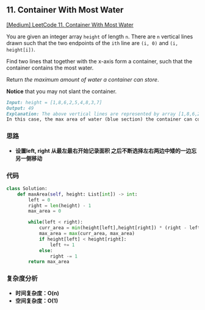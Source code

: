 ## **11. Container With Most Water**

[[Medium] LeetCode 11. Container With Most Water](https://leetcode.com/problems/container-with-most-water/)

You are given an integer array `height` of length `n`. There are `n` vertical lines drawn such that the two endpoints of the `ith` line are `(i, 0)` and `(i, height[i])`.

Find two lines that together with the x-axis form a container, such that the container contains the most water.

Return *the maximum amount of water a container can store*.

**Notice** that you may not slant the container.

```markdown
Input: height = [1,8,6,2,5,4,8,3,7]
Output: 49
Explanation: The above vertical lines are represented by array [1,8,6,2,5,4,8,3,7].
In this case, the max area of water (blue section) the container can contain is 49.
```

### **思路**
* **设置left, right 从最左最右开始记录面积 之后不断选择左右两边中矮的一边忘另一侧移动**

### **代码**

``` python
class Solution:
    def maxArea(self, height: List[int]) -> int:
        left = 0
        right = len(height) - 1
        max_area = 0

        while(left < right):
            curr_area = min(height[left],height[right]) * (right - left)
            max_area = max(curr_area, max_area)
            if height[left] < height[right]:
                left += 1
            else:
                right -= 1
        return max_area
```
### **复杂度分析**
* **时间复杂度：O(n)**
* **空间复杂度：O(1)**
